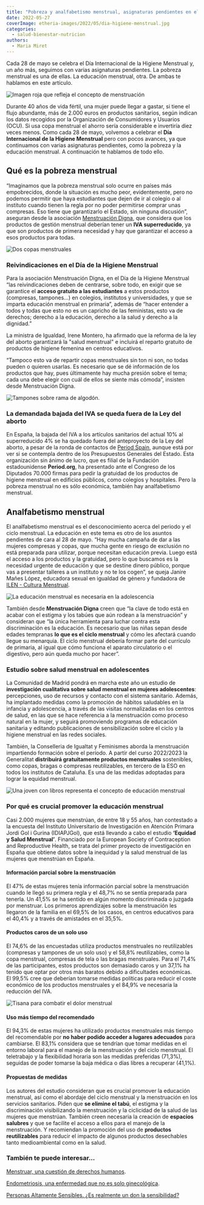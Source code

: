 ```yaml
---
title: "Pobreza y analfabetismo menstrual, asignaturas pendientes en el Día de la Higiene Menstrual"
date: 2022-05-27
coverImage: etheria-images/2022/05/dia-higiene-menstrual.jpg
categories: 
  - salud-bienestar-nutricion
authors: 
  - Maria Miret
---
```


Cada 28 de mayo se celebra el Día Internacional de la Higiene Menstrual y, un año más, seguimos con varias asignaturas pendientes. La pobreza menstrual es una de ellas. La educación menstrual, otra. De ambas te hablamos en este artículo.

![Imagen roja que refleja el concepto de menstruación](etheria-images/2022/05/dia-higiene-menstrual.jpg "El 28 de mayo se celebra el Día de la Higiene Menstrual. © Cassi Josh")

Durante 40 años de vida fértil, una mujer puede llegar a gastar, si tiene el flujo 
abundante, más de 2.000 euros en productos sanitarios, según indican los datos recogidos 
por la Organización de Consumidores y Usuarios (OCU). Si usa copa menstrual el ahorro 
sería considerable e invertiría diez veces menos. Como cada 28 de mayo, volvemos a 
celebrar el **Día Internacional de la Higiene Menstrual** pero con pocos avances, ya que 
continuamos con varias asignaturas pendientes, como la pobreza y la educación menstrual. 
A continuación te hablamos de todo ello. 

## Qué es la pobreza menstrual

“Imaginamos que la pobreza menstrual solo ocurre en países más empobrecidos, donde la 
situación es mucho peor, evidentemente, pero no podemos permitir que haya estudiantes 
que dejen de ir al colegio o al instituto cuando tienen la regla por no poder permitirse 
comprar unas compresas. Eso tiene que garantizarlo el Estado, sin ninguna discusión”, 
aseguran desde la asociación [Menstruación 
Digna](https://www.facebook.com/MenstruacionDigna/), que considera que los productos de 
gestión menstrual deberían tener un **IVA superreducido**, ya que son productos de 
primera necesidad y hay que garantizar el acceso a esos productos para todas. 

![Dos copas menstruales](etheria-images/2022/05/copa-menstrual.jpg "El ahorro usando la copa menstrual es considerable. © Monika Kozub")

### Reivindicaciones en el Día de la Higiene Menstrual

Para la asociación Menstruación Digna, en el Día de la Higiene Menstrual “las 
reivindicaciones deben de centrarse, sobre todo, en exigir que se garantice el **acceso 
gratuito a las estudiantes** a estos productos (compresas, tampones...) en colegios, 
institutos y universidades, y que se imparta educación menstrual en primaria”, además de 
“hacer entender a todos y todas que esto no es un capricho de las feministas, esto va de 
derechos; derecho a la educación, derecho a la salud y derecho a la dignidad.” 

La ministra de Igualdad, Irene Montero, ha afirmado que la reforma de la ley del aborto 
garantizará la "salud menstrual" e incluirá el reparto gratuito de productos de higiene 
femenina en centros educativos. 

“Tampoco esto va de repartir copas menstruales sin ton ni son, no todas pueden o quieren 
usarlas. Es necesario que se dé información de los productos que hay, pues últimamente 
hay mucha presión sobre el tema; cada una debe elegir con cuál de ellos se siente más 
cómoda”, insisten desde Menstruación Digna. 

![Tampones sobre rama de algodón.](etheria-images/2022/05/tampones-salud-menstrual.jpg "Se solicitará la bajada del IVA en productos para la higiene menstrual a cargo de los Presupuestos Generales. © Aunt Flow")

### La demandada bajada del IVA se queda fuera de la Ley del aborto

En España, la bajada del IVA a los artículos sanitarios del actual 10% al superreducido 
4% se ha quedado fuera del anteproyecto de la Ley del aborto, a pesar de la ronda de 
contactos de [Period Spain](https://twitter.com/period_spain), aunque está por ver si se 
contempla dentro de los Presupuestos Generales del Estado. Esta organización sin ánimo 
de lucro, que es filial de la Fundación estadounidense **Period.org**, ha presentado 
ante el Congreso de los Diputados 70.000 firmas para pedir la gratuidad de los productos 
de higiene menstrual en edificios públicos, como colegios y hospitales. Pero la pobreza 
menstrual no es sólo económica, también hay analfabetismo menstrual. 

## Analfabetismo menstrual

El analfabetismo menstrual es el desconocimiento acerca del periodo y el ciclo 
menstrual. La educación en este tema es otro de los asuntos pendientes de cara al 28 de 
mayo. “Hay mucha campaña de dar a las mujeres compresas y copas, que mucha gente en 
riesgo de exclusión no está preparada para utilizar, porque necesitan educación previa. 
Luego está el acceso a los productos y la gratuidad, pero lo que buscamos es la 
necesidad urgente de educación y que se destine dinero público, porque vas a presentar 
talleres a un instituto y no te los cogen”, se queja Janire Mañes López, educadora 
sexual en igualdad de género y fundadora de [ILEN - Cultura 
Menstrual](https://www.instagram.com/ilenculturamenstrual). 

![La educación menstrual es necesaria en la adolescencia](etheria-images/2022/05/adolescentes-menstruacion.jpg "La educación menstrual es absolutamente necesaria. © Jeffrey F Lin")

También desde **Menstruación Digna** creen que “la clave de todo está en acabar con el 
estigma y los tabúes que aún rodean a la menstruación” y consideran que “la única 
herramienta para luchar contra esta discriminación es la educación. Es necesario que las 
niñas sepan desde edades tempranas **lo que es el ciclo menstrual** y cómo les afectará 
cuando llegue su menarquia. El ciclo menstrual debería formar parte del currículo de 
primaria, al igual que cómo funciona el aparato circulatorio o el digestivo, pero aún 
queda mucho por hacer”. 

### Estudio sobre salud menstrual en adolescentes

La Comunidad de Madrid pondrá en marcha este año un estudio de **investigación 
cualitativa sobre salud menstrual en mujeres adolescentes**: percepciones, uso de 
recursos y contacto con el sistema sanitario. Además, ha implantado medidas como la 
promoción de hábitos saludables en la infancia y adolescencia, a través de las visitas 
normalizadas en los centros de salud, en las que se hace referencia a la menstruación 
como proceso natural en la mujer, y seguirá promoviendo programas de educación sanitaria 
y editando publicaciones de sensibilización sobre el ciclo y la higiene menstrual en las 
redes sociales. 

También, la Conselleria de Igualtat y Feminismes aborda la menstruación impartiendo 
formación sobre el período. A partir del curso 2022/2023 la Generalitat **distribuirá 
gratuitamente productos menstruales** sostenibles, como copas, bragas o compresas 
reutilizables, en tercero de la ESO en todos los institutos de Cataluña. Es una de las 
medidas adoptadas para lograr la equidad menstrual. 

![Una joven con libros representa el concepto de educación menstrual](etheria-images/2022/05/educacion-menstrual.jpg "Un gran porcentaje de mujeres no tiene educación menstrual previa a su primera regla. © Element5 Digital")

### Por qué es crucial promover la educación menstrual

Casi 2.000 mujeres que menstrúan, de entre 18 y 55 años, han contestado a la encuesta 
del Instituto Universitario de Investigación en Atención Primara Jordi Gol i Gurina 
(IDIAPJGol), que está llevando a cabo el estudio **‘Equidad y Salud Menstrual’**. 
Financiado por la European Society of Contraception and Reproductive Health, se trata 
del primer proyecto de investigación en España que obtiene datos sobre la inequidad y la 
salud menstrual de las mujeres que menstrúan en España. 

#### Información parcial sobre la menstruación

El 47% de estas mujeres tenía información parcial sobre la menstruación cuando le llegó 
su primera regla y el 48,7% no se sentía preparada para tenerla. Un 41,5% se ha sentido 
en algún momento discriminada o juzgada por menstruar. Los primeros aprendizajes sobre 
la menstruación les llegaron de la familia en el 69,5% de los casos, en centros 
educativos para el 40,4% y a través de amistades en el 35,5%. 

#### Productos caros de un solo uso

El 74,6% de las encuestadas utiliza productos menstruales no reutilizables (compresas y 
tampones de un solo uso) y el 58,8% reutilizables, como la copa menstrual, compresas de 
tela o las bragas menstruales. Para el 71,4% de las participantes, estos productos son 
demasiado caros y un 37,1% ha tenido que optar por otros más baratos debido a 
dificultades económicas. El 99,5% cree que deberían tomarse medidas políticas para 
reducir el coste económico de los productos menstruales y el 84,9% ve necesaria la 
reducción del IVA. 

![Tisana para combatir el dolor menstrual](etheria-images/2022/05/tisana-menstruacion.jpg "La pobreza menstrual trae consecuencias negativas para la salud. © Kira Auf Der Heide")

#### Uso más tiempo del recomendado

El 94,3% de estas mujeres ha utilizado productos menstruales más tiempo del recomendable 
por **no haber podido acceder a lugares adecuados** para cambiarse. El 83,1% considera 
que se tendrían que tomar medidas en el entorno laboral para el manejo de la 
menstruación y del ciclo menstrual. El teletrabajo y la flexibilidad horaria son las 
medidas preferidas (71,3%), seguidas de poder tomarse la baja médica o días libres a 
recuperar (41,1%). 

#### Propuestas de medidas

Los autores del estudio consideran que es crucial promover la educación menstrual, así 
como el abordaje del ciclo menstrual y la menstruación en los servicios sanitarios. 
Piden que **se elimine el tabú**, el estigma y la discriminación visibilizando la 
menstruación y la ciclicidad de la salud de las mujeres que menstrúan. También creen 
necesaria la creación de **espacios salubres** y que se facilite el acceso a ellos para 
el manejo de la menstruación. Y recomiendan la promoción del uso de **productos 
reutilizables** para reducir el impacto de algunos productos desechables tanto 
medioambiental como en la salud. 

### También te puede interesar...

[Menstruar, una cuestión de derechos 
humanos](https://etheriamagazine.com/2021/05/13/menstruacion-tabu-estigma-para-ninas-mundo/). 

[Endometriosis, una enfermedad que no es solo 
ginecológica](https://etheriamagazine.com/2021/03/15/que-es-endometriosis-sintomas-y-cuidados/). 

[Personas Altamente Sensibles. ¿Es realmente un don la 
sensibilidad?](https://etheriamagazine.com/2020/11/25/personas-altamente-sensibles-es-realmente-un-don-la-sensibilidad/)
